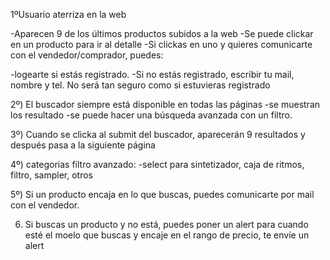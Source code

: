 1ºUsuario aterriza en la web

-Aparecen 9 de los últimos productos subidos a la web
-Se puede clickar en un producto para ir al detalle
-Si clickas en uno y quieres comunicarte con el vendedor/comprador, puedes:

-logearte si estás registrado.
-Si no estás registrado, escribir tu mail, nombre y tel.
No será tan seguro como si estuvieras registrado

2º) El buscador siempre está disponible en todas las páginas
-se muestran los resultado
-se puede hacer una búsqueda avanzada con un filtro.

3º) Cuando se clicka  al submit del buscador, aparecerán 9 resultados y después pasa a la siguiente página

4º) categorias filtro avanzado:
-select para sintetizador, caja de ritmos, filtro, sampler, otros

5º) Si un producto encaja en lo que buscas, puedes comunicarte por mail con el vendedor.

6) Si buscas un producto y no está, puedes poner un alert para cuando esté el moelo que buscas y encaje en el rango de precio, te envíe un alert
